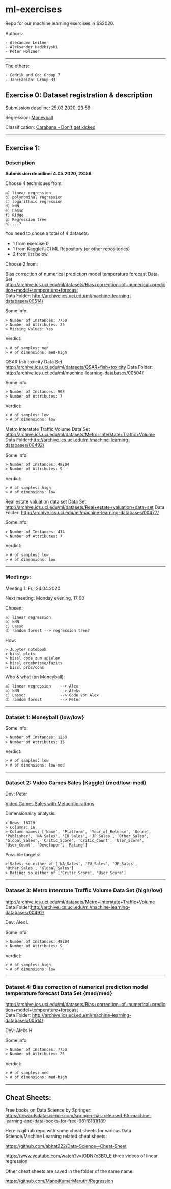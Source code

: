 # ml-exercises
Repo for our machine learning exercises in SS2020.

Authors:

    - Alexander Leitner
    - Aleksander Hadzhiyski
    - Peter Holzner

---

The others:

    - Cedrik und Co: Group 7
    - Jan+Fabian: Group 33

## Exercise 0: Dataset registration & description

Submission deadline: 25.03.2020, 23:59

Regression: [Moneyball](https://www.openml.org/d/41021)

Classification: [Carabana - Don't get kicked](https://www.openml.org/d/41162)

---

## Exercise 1:

### Description

**Submission deadline: 4.05.2020, 23:59**

Choose 4 techniques from:

    a) linear regression
    b) polynominal regression
    c) logarithmic regression
    d) kNN
    e) Lasso
    f) Ridge
    g) Regression tree
    h) ...?

You need to chose a total of 4 datasets.
- 1 from exercise 0
- 1 from Kaggle/UCI ML Repository (or other repositories)
- 2 from list below

Choose 2 from: 

Bias correction of numerical prediction model temperature forecast Data Set
http://archive.ics.uci.edu/ml/datasets/Bias+correction+of+numerical+prediction+model+temperature+forecast   
Data Folder: http://archive.ics.uci.edu/ml/machine-learning-databases/00514/

Some info:

    > Number of Instances: 7750
    > Number of Attributes: 25
    > Missing Values: Yes

Verdict: 

    > # of samples: med
    > # of dimensions: med-high

QSAR fish toxicity Data Set
http://archive.ics.uci.edu/ml/datasets/QSAR+fish+toxicity
Data Folder: http://archive.ics.uci.edu/ml/machine-learning-databases/00504/

Some info:

    > Number of Instances: 908
    > Number of Attributes: 7

Verdict: 

    > # of samples: low
    > # of dimensions: low

Metro Interstate Traffic Volume Data Set
http://archive.ics.uci.edu/ml/datasets/Metro+Interstate+Traffic+Volume
Data Folder:http://archive.ics.uci.edu/ml/machine-learning-databases/00492/

Some info:

    > Number of Instances: 48204
    > Number of Attributes: 9

Verdict: 

    > # of samples: high
    > # of dimensions: low

Real estate valuation data set Data Set
http://archive.ics.uci.edu/ml/datasets/Real+estate+valuation+data+set
Data Folder: http://archive.ics.uci.edu/ml/machine-learning-databases/00477/

Some info:

    > Number of Instances: 414
    > Number of Attributes: 7

Verdict: 

    > # of samples: low
    > # of dimensions: low

---

### Meetings:

Meeting 1: Fr., 24.04.2020

Next meeting: Monday evening, 17:00

Chosen:

    a) linear regression
    b) kNN
    c) Lasso
    d) random forest --> regression tree?

How:

    > Jupyter notebook
    > bissl plots
    > bissl code zum spielen
    > bissl ergebnisse/fazits
    > bissl pros/cons

Who & what (on Moneyball):

    a) linear regression    --> Alex
    b) kNN                  --> Aleks
    c) Lasso:               --> Code von Alex
    d) random forest        --> Peter

---

### Dataset 1: Moneyball {low/low}

Some info:

    > Number of Instances: 1230
    > Number of Attributes: 15

Verdict: 

    > # of samples: low
    > # of dimensions: low-med

---

### Dataset 2: Video Games Sales (Kaggle) {med/low-med}

Dev: Peter

[Video Games Sales with Metacritic ratings](https://www.kaggle.com/rush4ratio/video-game-sales-with-ratings)

Dimensionality analysis:

    > Rows: 16719
    > Columns: 16
    > Column names: ['Name', 'Platform', 'Year_of_Release', 'Genre', 'Publisher', 'NA_Sales', 'EU_Sales', 'JP_Sales', 'Other_Sales', 'Global_Sales', 'Critic_Score', 'Critic_Count', 'User_Score', 'User_Count', 'Developer', 'Rating']

Possible targets:

    > Sales: so either of ['NA_Sales', 'EU_Sales', 'JP_Sales', 'Other_Sales', 'Global_Sales']
    > Rating: so either of ['Critic_Score', 'User_Score']

---

### Dataset 3: Metro Interstate Traffic Volume Data Set {high/low}

http://archive.ics.uci.edu/ml/datasets/Metro+Interstate+Traffic+Volume
Data Folder:http://archive.ics.uci.edu/ml/machine-learning-databases/00492/

Dev: Alex L

Some info:

    > Number of Instances: 48204
    > Number of Attributes: 9

Verdict: 

    > # of samples: high
    > # of dimensions: low

<!-- ### Dataset 3.b: Real estate valuation data set Data Set
http://archive.ics.uci.edu/ml/datasets/Real+estate+valuation+data+set
Data Folder: http://archive.ics.uci.edu/ml/machine-learning-databases/00477/

Some info:

    > Number of Instances: 414
    > Number of Attributes: 7

Verdict: 

    > # of samples: low
    > # of dimensions: low -->

---

### Dataset 4: Bias correction of numerical prediction model temperature forecast Data Set {med/med}

http://archive.ics.uci.edu/ml/datasets/Bias+correction+of+numerical+prediction+model+temperature+forecast   
Data Folder: http://archive.ics.uci.edu/ml/machine-learning-databases/00514/

Dev: Aleks H

Some info:

    > Number of Instances: 7750
    > Number of Attributes: 25

Verdict: 

    > # of samples: med
    > # of dimensions: med-high

---

## Cheat Sheets:

Free books on Data Science by Springer: https://towardsdatascience.com/springer-has-released-65-machine-learning-and-data-books-for-free-961f8181f189

Here is github repo with some cheat sheets for various Data Science/Machine Learning related cheat sheets:

https://github.com/abhat222/Data-Science--Cheat-Sheet

https://www.youtube.com/watch?v=tODN7x3BO_E           three videos of linear regression 


Other cheat sheets are saved in the folder of the same name.

https://github.com/ManojKumarMaruthi/Regression
